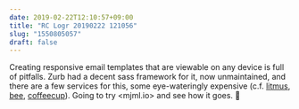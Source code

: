 ```yaml
---
date: 2019-02-22T12:10:57+09:00
title: "RC Logr 20190222 121056"
slug: "1550805057"
draft: false
---
```


Creating responsive email templates that are viewable on any device is full of pitfalls. Zurb had a decent sass framework for it, now unmaintained, and there are a few services for this, some eye-wateringly expensive (c.f. [litmus](https://litmus.com/pricing), [bee](https://beefree.io/bee-pro/pricing/), [coffeecup](https://www.coffeecup.com/email-designer/)). Going to try <mjml.io> and see how it goes. 💌
